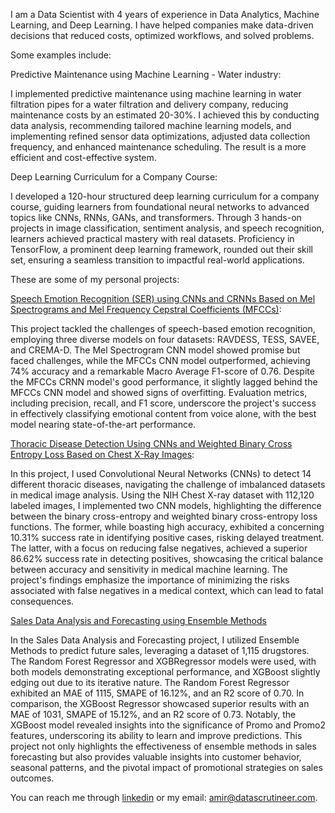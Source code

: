 I am a Data Scientist with 4 years of experience in Data Analytics, Machine Learning, and Deep Learning. I have helped companies make data-driven decisions that reduced costs, optimized workflows, and solved problems. 

Some examples include:

Predictive Maintenance using Machine Learning - Water industry: 
 
I implemented predictive maintenance using machine learning in water filtration pipes for a water filtration and delivery company, reducing maintenance costs by an estimated 20-30%. I achieved this by conducting data analysis, recommending tailored machine learning models, and implementing refined sensor data optimizations, adjusted data collection frequency, and enhanced maintenance scheduling. The result is a more efficient and cost-effective system.

Deep Learning Curriculum for a Company Course:

I developed a 120-hour structured deep learning curriculum for a company course, guiding learners from foundational neural networks to advanced topics like CNNs, RNNs, GANs, and transformers. Through 3 hands-on projects in image classification, sentiment analysis, and speech recognition, learners achieved practical mastery with real datasets. Proficiency in TensorFlow, a prominent deep learning framework, rounded out their skill set, ensuring a seamless transition to impactful real-world applications.

These are some of my personal projects:

[Speech Emotion Recognition (SER) using CNNs and CRNNs Based on Mel Spectrograms and Mel Frequency Cepstral Coefficients (MFCCs)](https://github.com/amirragab-ds/SER-using-MFCCs-and-Mel-Spectrograms):

This project tackled the challenges of speech-based emotion recognition, employing three diverse models on four datasets: RAVDESS, TESS, SAVEE, and CREMA-D. The Mel Spectrogram CNN model showed promise but faced challenges, while the MFCCs CNN model outperformed, achieving 74% accuracy and a remarkable Macro Average F1-score of 0.76. Despite the MFCCs CRNN model's good performance, it slightly lagged behind the MFCCs CNN model and showed signs of overfitting. Evaluation metrics, including precision, recall, and F1 score, underscore the project's success in effectively classifying emotional content from voice alone, with the best model nearing state-of-the-art performance.

[Thoracic Disease Detection Using CNNs and Weighted Binary Cross Entropy Loss Based on Chest X-Ray Images](https://github.com/amirragab-ds/thoracic-disease-detection):

In this project, I used Convolutional Neural Networks (CNNs) to detect 14 different thoracic diseases, navigating the challenge of imbalanced datasets in medical image analysis. Using the NIH Chest X-ray dataset with 112,120 labeled images, I implemented two CNN models, highlighting the difference between the binary cross-entropy and weighted binary cross-entropy loss functions. The former, while boasting high accuracy, exhibited a concerning 10.31% success rate in identifying positive cases, risking delayed treatment. The latter, with a focus on reducing false negatives, achieved a superior 86.62% success rate in detecting positives, showcasing the critical balance between accuracy and sensitivity in medical machine learning. The project's findings emphasize the importance of minimizing the risks associated with false negatives in a medical context, which can lead to fatal consequences.

[Sales Data Analysis and Forecasting using Ensemble Methods](https://github.com/amirragab-ds/Sales-Data-Analysis-and-Forecasting-Using-Ensemble-Methods)

In the Sales Data Analysis and Forecasting project, I utilized Ensemble Methods to predict future sales, leveraging a dataset of 1,115 drugstores. The Random Forest Regressor and XGBRegressor models were used, with both models demonstrating exceptional performance, and XGBoost slightly edging out due to its iterative nature.
The Random Forest Regressor exhibited an MAE of 1115, SMAPE of 16.12%, and an R2 score of 0.70. In comparison, the XGBoost Regressor showcased superior results with an MAE of 1031, SMAPE of 15.12%, and an R2 score of 0.73. Notably, the XGBoost model revealed insights into the significance of Promo and Promo2 features, underscoring its ability to learn and improve predictions. This project not only highlights the effectiveness of ensemble methods in sales forecasting but also provides valuable insights into customer behavior, seasonal patterns, and the pivotal impact of promotional strategies on sales outcomes.

You can reach me through [linkedin](www.linkedin.com/in/amir-ragab-ds) or my email: amir@datascrutineer.com.
